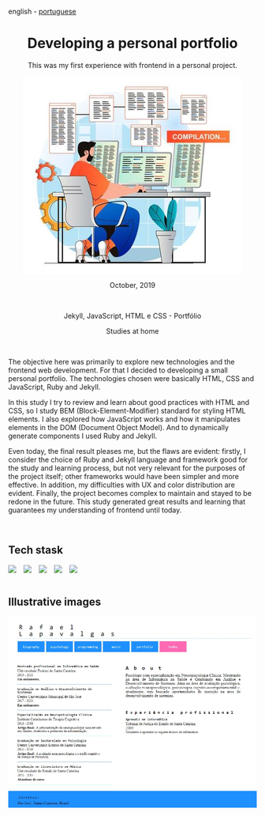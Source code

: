 <!-- LANGUAGE -->
<!-- LANGUAGE -->
<!-- LANGUAGE -->
english -
[portuguese](README_pt-br.md)
<br>  


<!-- HEADER -->
<!-- HEADER -->
<!-- HEADER -->
<h1 align="center">Developing a personal portfolio</h1>
<p align="center">This was my first experience with frontend in a personal project.</p>

<p align="center">
        <img    style="margin: auto; display: block;"
                src="../../resources/logo.jpg"/>
</p>


<!-- DATE -->
<!-- DATE -->
<!-- DATE -->
<p align="center">
        <span>October</span>,
        <span>2019</span></p>
<br>


<!-- LOCAL -->
<!-- LOCAL -->
<!-- LOCAL -->
<p align="center">
        <span>Jekyll, JavaScript, HTML e CSS</span> -
        <span>Portfólio</span></p>
<p align="center">
        <!-- <span>Estudos</span> - -->
        <span>Studies at home</span></p>
<br>


<!-- TEXT -->
<!-- TEXT -->
<!-- TEXT -->
<!-- goals -->
<!--  just objectives, no results or opinions.-->
<p align="left">The objective here was primarily to explore new technologies and the frontend web development. For that I decided to developing a small personal portfolio. The technologies chosen were basically HTML, CSS and JavaScript, Ruby and Jekyll.</p>
<!-- results -->
<!-- just results, no objectives or opinions -->
<p align="left">In this study I try to review and learn about good practices with HTML and CSS, so I study BEM (Block-Element-Modifier) ​​standard for styling HTML elements. I also explored how JavaScript works and how it manipulates elements in the DOM (Document Object Model). And to dynamically generate components I used Ruby and Jekyll.</p>
<!-- conclusion -->
<!-- just opinions, no objectives or results -->
<p align="left">Even today, the final result pleases me, but the flaws are evident: firstly, I consider the choice of Ruby and Jekyll language and framework good for the study and learning process, but not very relevant for the purposes of the project itself; other frameworks would have been simpler and more effective. In addition, my difficulties with UX and color distribution are evident. Finally, the project becomes complex to maintain and stayed to be redone in the future. This study generated great results and learning that guarantees my understanding of frontend until today.</p>
<br>


<!-- TECH -->
<!-- TECH --> 
<!-- TECH -->
## Tech stask
<div style="display: flex; justify-content: left;">
        <img    style="margin-right: 15px;"
                src="https://img.shields.io/badge/HTML5-E34F26?style=for-the-badge&logo=html5&logoColor=white"/>
        <img    style="margin-right: 15px;"
                src="https://img.shields.io/badge/CSS3-1572B6?style=for-the-badge&logo=css3&logoColor=white"/>
        <img    style="margin-right: 15px;"
                src="https://img.shields.io/badge/JavaScript-F7DF1E?style=for-the-badge&logo=javascript&logoColor=black"/>
        <img    style="margin-right: 15px;"
                src="https://img.shields.io/badge/Ruby-CC342D?style=for-the-badge&logo=ruby&logoColor=white"/>
        <img    style="margin-right: 15px;"
                src="https://img.shields.io/badge/Jekyll-CC0000?style=for-the-badge&logo=Jekyll&logoColor=white"/>
</div>
<br>


<!-- IMAGES -->
<!-- IMAGES -->
<!-- IMAGES -->
## Illustrative images

<!-- ### Image title -->
<div>
        <img    style="margin: 0; "
                src="resources/cv_app0.jpg"/>
</div>